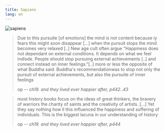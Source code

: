 ```yaml
---
title: Sapiens
lang: en
---
```


![sapiens](https://images-na.ssl-images-amazon.com/images/I/41%2BlolL22gL._SX314_BO1,204,203,200_.jpg)

> Due to this pursuite \[of emotions\] the mind is not content because iy fears this might soon disappear \[...\] when the pursuit stops the mind becomes very relaxed \[..\] 
> New age cult often argue \"Happiness does not dependant on external conditions. It depends on what we feel indisde. People should stop pursuing external achievements \[..\] and connect instead on inner feelings.\"\[..\] more or less the opposite of what Buddha said.
> Buddha's recommendationwas to stop not only the pursuit of external achievements, but also the pursuite of inner feelings
>
> op -- <cite>ch19. and they lived ever happier after, p442..43</cite>

> most history books focus on the ideas of great thinkers, the bravery of warriors the charity of saints and the creativity of artists. \[...\] Yet they say nothing how ll this influenced the happiness and suffering of individuals. This is the biggest lacuna in our understanding of history
>
> op -- <cite>ch19. and they lived ever happier after, p444 </cite>
